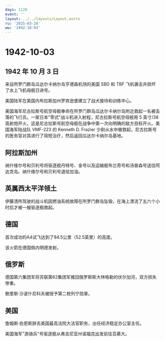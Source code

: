```yaml
---
days: 1128
event: ''
layout: ../../layouts/Layout.astro
ru: '2025-03-28'
ww: '1942-10-03'
---
```


# 1942-10-03

## 1942 年 10 月 3 日

来自所罗门群岛瓜达尔卡纳尔岛亨德森机场的美国 SBD 和 TBF
飞机袭击并损坏了水上飞机母舰日进号。

美国陆军在美国内布拉斯加州罗宾逊堡建立了战犬接待和训练中心。

美国海军尼古拉斯号航空母舰奉命在所罗门群岛瓜达尔卡纳尔岛附近救起一名被击落的飞行员。一架日本"零式"战斗机进入射程，尼古拉斯号航空母舰用
5 英寸/38
高射炮开火，这是尼古拉斯号航空母舰在战争中第一次向明确的敌方目标开火。美国海军陆战队
VMF-223 的 Kenneth D. Frazier
少尉从水中被救起，尼古拉斯号的医务官对其进行了简短治疗，然后返回瓜达尔卡纳尔岛基地。

## 阿拉斯加州

纳什维尔号和贝利号将驱逐舰丹特号、金号以及运输舰布兰奇号和汤普森号送往阿达克岛。纳什维尔号和贝利号退役加油。

## 英属西太平洋领土

伊藤清所驾驶的战斗机因燃油系统故障在所罗门群岛坠毁，在海上漂流了五六个小时后才被一艘驱逐舰救起。

## 德国

首次成功的A4试飞达到了84.5公里（52.5英里）的高度。

该火箭在德国佩内明德发射。

## 俄罗斯

德国第六集团军将苏联第62集团军推回俄罗斯斯大林格勒的伏尔加河，双方损失惨重。

鲍里斯·沙波什尼科夫被授予第二枚列宁勋章。

## 美国

詹姆斯·伯恩斯辞去美国最高法院大法官职务，出任经济稳定办公室主任。

美国海军"游骑兵"号驱逐舰从弗吉尼亚州诺福克出发前往百慕大。